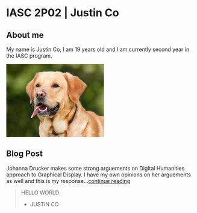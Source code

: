 # IASC 2P02 | Justin Co

## About me

My name is Justin Co, I am 19 years old and I am currently second year in the IASC program.

![](Images/dog.jpg)

## Blog Post
Johanna Drucker makes some strong arguements on Digital Humanities approach to Graphical Display.
I have my own opinions on her arguements as well and this is my response...[continue reading](https://justinco13.github.io/IASC-2P02/blog)

> HELLO WORLD
> - JUSTIN CO
